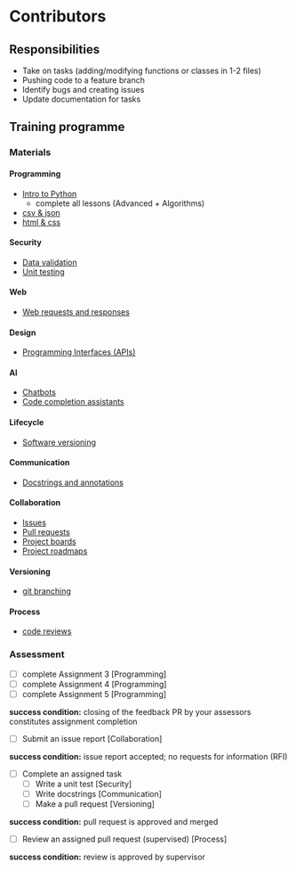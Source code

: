 # Contributors

## Responsibilities

- Take on tasks (adding/modifying functions or classes in 1-2 files)
- Pushing code to a feature branch
- Identify bugs and creating issues
- Update documentation for tasks

## Training programme

### Materials

#### Programming

- [Intro to Python](https://github.com/nyjc-computing/intro-to-python)
  - complete all lessons (Advanced + Algorithms)
- [csv & json]()
- [html & css]()

#### Security

- [Data validation]()
- [Unit testing]()

#### Web

- [Web requests and responses]()

#### Design

- [Programming Interfaces (APIs)]()

#### AI

- [Chatbots]()
- [Code completion assistants]()

#### Lifecycle

- [Software versioning]()

#### Communication

- [Docstrings and annotations]()

#### Collaboration

- [Issues]()
- [Pull requests]()
- [Project boards]()
- [Project roadmaps]()

#### Versioning

- [git branching](training/branching-in-git.md)

#### Process

- [code reviews]()

### Assessment

- [ ] complete Assignment 3 [Programming]
- [ ] complete Assignment 4 [Programming]
- [ ] complete Assignment 5 [Programming]

**success condition:** closing of the feedback PR by your assessors constitutes assignment completion

- [ ] Submit an issue report [Collaboration]

**success condition:** issue report accepted; no requests for information (RFI)

- [ ] Complete an assigned task
  - [ ] Write a unit test [Security]
  - [ ] Write docstrings [Communication]
  - [ ] Make a pull request [Versioning]

**success condition:** pull request is approved and merged

- [ ] Review an assigned pull request (supervised) [Process]

**success condition:** review is approved by supervisor
